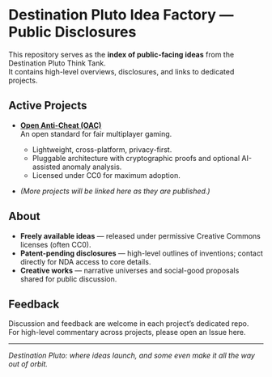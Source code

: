 # Destination Pluto Idea Factory — Public Disclosures

This repository serves as the **index of public-facing ideas** from the Destination Pluto Think Tank.  
It contains high-level overviews, disclosures, and links to dedicated projects.  

## Active Projects

- **[Open Anti-Cheat (OAC)](https://github.com/destpluto/openanticheat)**  
  An open standard for fair multiplayer gaming.  
  - Lightweight, cross-platform, privacy-first.  
  - Pluggable architecture with cryptographic proofs and optional AI-assisted anomaly analysis.  
  - Licensed under CC0 for maximum adoption.  

- *(More projects will be linked here as they are published.)*

## About

- **Freely available ideas** — released under permissive Creative Commons licenses (often CC0).  
- **Patent-pending disclosures** — high-level outlines of inventions; contact directly for NDA access to core details.  
- **Creative works** — narrative universes and social-good proposals shared for public discussion.  

## Feedback

Discussion and feedback are welcome in each project’s dedicated repo.  
For high-level commentary across projects, please open an Issue here.  

---

*Destination Pluto: where ideas launch, and some even make it all the way out of orbit.*
